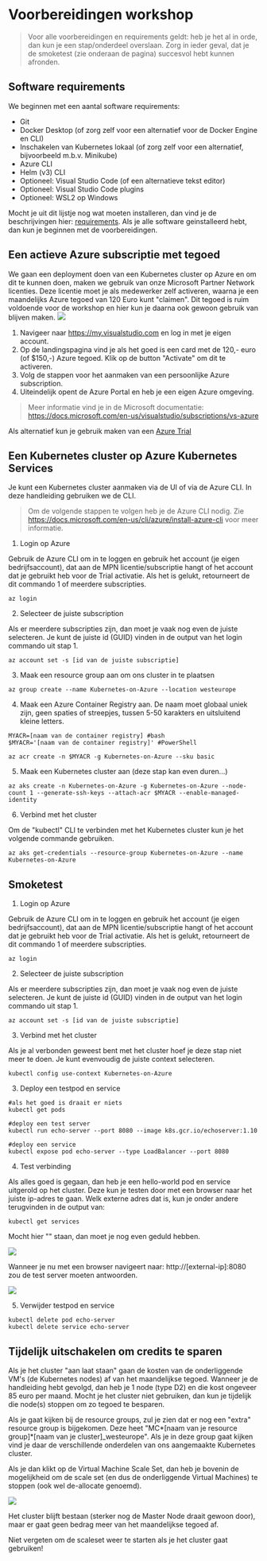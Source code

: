 # Voorbereidingen workshop

> Voor alle voorbereidingen en requirements geldt: heb je het al in orde, dan kun je een stap/onderdeel overslaan. Zorg in ieder geval, dat je de smoketest (zie onderaan de pagina) succesvol hebt kunnen afronden.

## Software requirements

We beginnen met een aantal software requirements:

- Git
- Docker Desktop (of zorg zelf voor een alternatief voor de Docker Engine en CLI)
- Inschakelen van Kubernetes lokaal (of zorg zelf voor een alternatief, bijvoorbeeld m.b.v. Minikube)
- Azure CLI
- Helm (v3) CLI
- Optioneel: Visual Studio Code (of een alternatieve tekst editor)
- Optioneel: Visual Studio Code plugins
- Optioneel: WSL2 op Windows

Mocht je uit dit lijstje nog wat moeten installeren, dan vind je de beschrijvingen hier: [requirements](eisen.md). Als je alle software geinstalleerd hebt, dan kun je beginnen met de voorbereidingen.

## Een actieve Azure subscriptie met tegoed

We gaan een deployment doen van een Kubernetes cluster op Azure en om dit te kunnen doen, maken we gebruik van onze Microsoft Partner Network licenties. Deze licentie moet je als medewerker zelf activeren, waarna je een maandelijks Azure tegoed van 120 Euro kunt "claimen". Dit tegoed is ruim voldoende voor de workshop en hier kun je daarna ook gewoon gebruik van blijven maken.
![](/images/benefits.png)

1. Navigeer naar https://my.visualstudio.com en log in met je eigen account.
2. Op de landingspagina vind je als het goed is een card met de 120,- euro (of $150,-) Azure tegoed. Klik op de button "Activate" om dit te activeren.
3. Volg de stappen voor het aanmaken van een persoonlijke Azure subscription.
4. Uiteindelijk opent de Azure Portal en heb je een eigen Azure omgeving.

> Meer informatie vind je in de Microsoft documentatie: https://docs.microsoft.com/en-us/visualstudio/subscriptions/vs-azure

Als alternatief kun je gebruik maken van een [Azure Trial](https://azure.microsoft.com/en-us/free/search/)

## Een Kubernetes cluster op Azure Kubernetes Services

Je kunt een Kubernetes cluster aanmaken via de UI of via de Azure CLI. In deze handleiding gebruiken we de CLI.

> Om de volgende stappen te volgen heb je de Azure CLI nodig. Zie https://docs.microsoft.com/en-us/cli/azure/install-azure-cli voor meer informatie.

1. Login op Azure

Gebruik de Azure CLI om in te loggen en gebruik het account (je eigen bedrijfsaccount), dat aan de MPN licentie/subscriptie hangt of het account dat je gebruikt heb voor de Trial activatie. Als het is gelukt, retourneert de dit commando 1 of meerdere subscripties.

```
az login
```

2. Selecteer de juiste subscription

Als er meerdere subscripties zijn, dan moet je vaak nog even de juiste selecteren. Je kunt de juiste id (GUID) vinden in de output van het login commando uit stap 1.

```
az account set -s [id van de juiste subscriptie]
```

3. Maak een resource group aan om ons cluster in te plaatsen

```
az group create --name Kubernetes-on-Azure --location westeurope
```

4. Maak een Azure Container Registry aan. De naam moet globaal uniek zijn, geen spaties of streepjes, tussen 5-50 karakters en uitsluitend kleine letters.

```
MYACR=[naam van de container registry] #bash
$MYACR='[naam van de container registry]' #PowerShell

az acr create -n $MYACR -g Kubernetes-on-Azure --sku basic
```

5. Maak een Kubernetes cluster aan (deze stap kan even duren...)

```
az aks create -n Kubernetes-on-Azure -g Kubernetes-on-Azure --node-count 1 --generate-ssh-keys --attach-acr $MYACR --enable-managed-identity
```

6. Verbind met het cluster

Om de "kubectl" CLI te verbinden met het Kubernetes cluster kun je het volgende commande gebruiken.

```
az aks get-credentials --resource-group Kubernetes-on-Azure --name Kubernetes-on-Azure
```

## Smoketest

1. Login op Azure

Gebruik de Azure CLI om in te loggen en gebruik het account (je eigen bedrijfsaccount), dat aan de MPN licentie/subscriptie hangt of het account dat je gebruikt heb voor de Trial activatie. Als het is gelukt, retourneert de dit commando 1 of meerdere subscripties.

```
az login
```

2. Selecteer de juiste subscription

Als er meerdere subscripties zijn, dan moet je vaak nog even de juiste selecteren. Je kunt de juiste id (GUID) vinden in de output van het login commando uit stap 1.

```
az account set -s [id van de juiste subscriptie]
```

3. Verbind met het cluster

Als je al verbonden geweest bent met het cluster hoef je deze stap niet meer te doen. Je kunt evenvoudig de juiste context selecteren.

```
kubectl config use-context Kubernetes-on-Azure
```

3. Deploy een testpod en service

```
#als het goed is draait er niets
kubectl get pods

#deploy een test server
kubectl run echo-server --port 8080 --image k8s.gcr.io/echoserver:1.10

#deploy een service
kubectl expose pod echo-server --type LoadBalancer --port 8080

```

4. Test verbinding

Als alles goed is gegaan, dan heb je een hello-world pod en service uitgerold op het cluster. Deze kun je testen door met een browser naar het juiste ip-adres te gaan. Welk externe adres dat is, kun je onder andere terugvinden in de output van:

```
kubectl get services
```

Mocht hier "<pending>" staan, dan moet je nog even geduld hebben.

![](/images/kgs.png)

Wanneer je nu met een browser navigeert naar: http://[external-ip]:8080 zou de test server moeten antwoorden.

![](/images/echo.png)

5. Verwijder testpod en service

```
kubectl delete pod echo-server
kubectl delete service echo-server
```

## Tijdelijk uitschakelen om credits te sparen

Als je het cluster "aan laat staan" gaan de kosten van de onderliggende VM's (de Kubernetes nodes) af van het maandelijkse tegoed. Wanneer je de handleiding hebt gevolgd, dan heb je 1 node (type D2) en die kost ongeveer 85 euro per maand. Mocht je het cluster niet gebruiken, dan kun je tijdelijk die node(s) stoppen om zo tegoed te besparen.

Als je gaat kijken bij de resource groups, zul je zien dat er nog een "extra" resource group is bijgekomen. Deze heet "MC*[naam van je resource group]*[naam van je cluster]\_westeurope". Als je in deze group gaat kijken vind je daar de verschillende onderdelen van ons aangemaakte Kubernetes cluster.

Als je dan klikt op de Virtual Machine Scale Set, dan heb je bovenin de mogelijkheid om de scale set (en dus de onderliggende Virtual Machines) te stoppen (ook wel de-allocate genoemd).

![](/images/pause.png)

Het cluster blijft bestaan (sterker nog de Master Node draait gewoon door), maar er gaat geen bedrag meer van het maandelijkse tegoed af.

Niet vergeten om de scaleset weer te starten als je het cluster gaat gebruiken!
